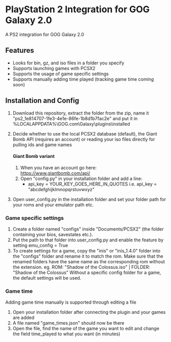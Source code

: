 # PlayStation 2 Integration for GOG Galaxy 2.0
A PS2 integration for GOG Galaxy 2.0

## Features
* Looks for bin, gz, and iso files in a folder you specify
* Supports launching games with PCSX2
* Supports the usage of game specific settings
* Supports manually adding time played (tracking game time coming soon)

## Installation and Config

1. Download this repository, extract the folder from the zip, name it "ps2_1e814707-1fe3-4e1e-86fe-1b8d1b7fac2e" and put it in %LOCALAPPDATA%\GOG.com\Galaxy\plugins\installed

2. Decide whether to use the local PCSX2 database (default), the Giant Bomb API (requires an account) or reading your iso files directly for pulling ids and game names

    #### Giant Bomb variant

    1. When you have an account go here: https://www.giantbomb.com/api/
    2. Open "config.py" in your installation folder and add a line:
        * api_key = YOUR_KEY_GOES_HERE_IN_QUOTES i.e. api_key = "abcdefghijklmnopqrstuvwxyz"

3. Open user_config.py in the installation folder and set your folder path for your roms and your emulator path etc.
    
### Game specific settings

1. Create a folder named "configs" inside "Documents/PCSX2" (the folder containing your bios, savestates etc.).
2. Put the path to that folder into user_config.py and enable the feature by setting emu_config = True
3. To create settings for a game, copy the "inis" or "inis_1.4.0" folder into the "configs" folder and rename it to match the rom.
   Make sure that the renamed folders have the same name as the corresponding rom without the extension.
   eg. ROM: "Shadow of the Colossus.iso" | FOLDER: "Shadow of the Colossus"
   Without a specific config folder for a game, the default settings will be used.

### Game time
Adding game time manually is supported through editing a file

1. Open your installation folder after connecting the plugin and your games are added
2. A file named "game_times.json" should now be there
3. Open the file, find the name of the game you want to edit and change the field time_played to what you want (in minutes)
   